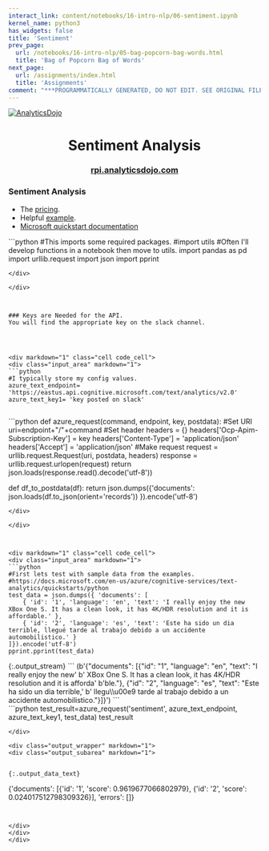 ```yaml
---
interact_link: content/notebooks/16-intro-nlp/06-sentiment.ipynb
kernel_name: python3
has_widgets: false
title: 'Sentiment'
prev_page:
  url: /notebooks/16-intro-nlp/05-bag-popcorn-bag-words.html
  title: 'Bag of Popcorn Bag of Words'
next_page:
  url: /assignments/index.html
  title: 'Assignments'
comment: "***PROGRAMMATICALLY GENERATED, DO NOT EDIT. SEE ORIGINAL FILES IN /content***"
---
```



[![AnalyticsDojo](https://github.com/rpi-techfundamentals/spring2019-materials/blob/master/fig/final-logo.png?raw=1)](http://rpi.analyticsdojo.com)
<center><h1> Sentiment Analysis</h1></center>
<center><h3><a href = 'http://rpi.analyticsdojo.com'>rpi.analyticsdojo.com</a></h3></center>



### Sentiment Analysis
- The [pricing](https://azure.microsoft.com/en-us/pricing/details/cognitive-services/text-analytics/).
- Helpful [example](https://www.johanahlen.info/en/2017/04/text-analytics-and-sentiment-analysis-with-microsoft-cognitive-services/).
- [Microsoft quickstart documentation](https://docs.microsoft.com/en-us/azure/cognitive-services/text-analytics/quickstarts/python)




<div markdown="1" class="cell code_cell">
<div class="input_area" markdown="1">
```python
#This imports some required packages.
#import utils #Often I'll develop functions in a notebook then move to utils. 
import pandas as pd
import urllib.request
import json
import pprint

```
</div>

</div>



### Keys are Needed for the API.
You will find the appropriate key on the slack channel. 




<div markdown="1" class="cell code_cell">
<div class="input_area" markdown="1">
```python
#I typically store my config values. 
azure_text_endpoint= 'https://eastus.api.cognitive.microsoft.com/text/analytics/v2.0'
azure_text_key1= 'key posted on slack'


```
</div>

</div>



<div markdown="1" class="cell code_cell">
<div class="input_area" markdown="1">
```python
def azure_request(command, endpoint, key, postdata):
    #Set URI
    uri=endpoint+"/"+command
    #Set header
    headers = {}
    headers['Ocp-Apim-Subscription-Key'] = key
    headers['Content-Type'] = 'application/json'
    headers['Accept'] = 'application/json'
    #Make request
    request = urllib.request.Request(uri, postdata, headers)
    response = urllib.request.urlopen(request)
    return json.loads(response.read().decode('utf-8'))

def df_to_postdata(df):
    return json.dumps({'documents': json.loads(df.to_json(orient='records')) }).encode('utf-8')


```
</div>

</div>



<div markdown="1" class="cell code_cell">
<div class="input_area" markdown="1">
```python
#First lets test with sample data from the examples. 
#https://docs.microsoft.com/en-us/azure/cognitive-services/text-analytics/quickstarts/python
test_data = json.dumps({ 'documents': [
    { 'id': '1', 'language': 'en', 'text': 'I really enjoy the new XBox One S. It has a clean look, it has 4K/HDR resolution and it is affordable.' },
    { 'id': '2', 'language': 'es', 'text': 'Este ha sido un dia terrible, llegué tarde al trabajo debido a un accidente automobilistico.' }
]}).encode('utf-8')
pprint.pprint(test_data)

```
</div>

<div class="output_wrapper" markdown="1">
<div class="output_subarea" markdown="1">
{:.output_stream}
```
(b'{"documents": [{"id": "1", "language": "en", "text": "I really enjoy the new'
 b' XBox One S. It has a clean look, it has 4K/HDR resolution and it is afforda'
 b'ble."}, {"id": "2", "language": "es", "text": "Este ha sido un dia terrible,'
 b' llegu\\u00e9 tarde al trabajo debido a un accidente automobilistico."}]}')
```
</div>
</div>
</div>



<div markdown="1" class="cell code_cell">
<div class="input_area" markdown="1">
```python
test_result=azure_request('sentiment', azure_text_endpoint, azure_text_key1, test_data)
test_result

```
</div>

<div class="output_wrapper" markdown="1">
<div class="output_subarea" markdown="1">


{:.output_data_text}
```
{'documents': [{'id': '1', 'score': 0.9619677066802979},
  {'id': '2', 'score': 0.024017512798309326}],
 'errors': []}
```


</div>
</div>
</div>

